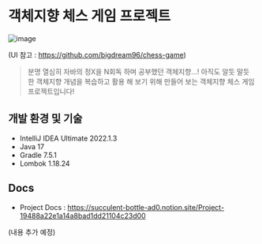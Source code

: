 # 객체지향 체스 게임 프로젝트

![image](https://user-images.githubusercontent.com/82431511/150663746-bd37a3c4-11bb-491f-a1af-b635190427a0.png)

(UI 참고 : https://github.com/bigdream96/chess-game)
> 분명 열심히 자바의 정X을 N회독 하며 공부했던 객체지향...! 아직도 알듯 말듯 한 객체지향 개념을 복습하고 활용 해 보기 위해 만들어 보는 객체지향 체스 게임 프로젝트입니다!

## 개발 환경 및 기술

* IntelliJ IDEA Ultimate 2022.1.3
* Java 17
* Gradle 7.5.1
* Lombok 1.18.24

## Docs

* Project Docs : https://succulent-bottle-ad0.notion.site/Project-19488a22e1a14a8bad1dd21104c23d00

(내용 추가 예정)
